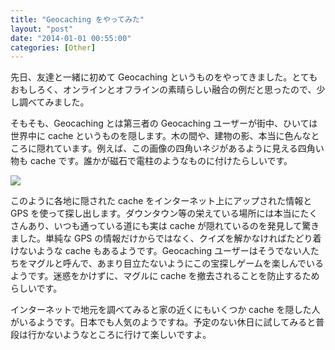 ```yaml
---
title: "Geocaching をやってみた"
layout: "post"
date: "2014-01-01 00:55:00"
categories: [Other]
---
```


先日、友達と一緒に初めて Geocaching というものをやってきました。とてもおもしろく、オンラインとオフラインの素晴らしい融合の例だと思ったので、少し調べてみました。

そもそも、Geocaching とは第三者の Geocaching ユーザーが街中、ひいては世界中に cache というものを隠します。木の間や、建物の影、本当に色んなところに隠れています。例えば、この画像の四角いネジがあるように見える四角い物も cache です。誰かが磁石で電柱のようなものに付けたらしいです。

![](http://2.bp.blogspot.com/-1qYDXGvEu6A/UsNkXsKlGEI/AAAAAAAAANQ/QHhO-HtvqGI/s1600/Screen+Shot+2013-12-31+at+4.41.29+PM.png)

このように各地に隠された cache をインターネット上にアップされた情報と GPS を使って探し出します。ダウンタウン等の栄えている場所には本当にたくさんあり、いつも通っている道にも実は cache が隠れているのを発見して驚きました。単純な GPS の情報だけからではなく、クイズを解かなければたどり着けないような cache もあるようです。Geocaching ユーザーはそうでない人たちをマグルと呼んで、あまり目立たないようにこの宝探しゲームを楽しんでいるようです。迷惑をかけずに、マグルに cache を撤去されることを防止するためらしいです。

インターネットで地元を調べてみると家の近くにもいくつか cache を隠した人がいるようです。日本でも人気のようですね。予定のない休日に試してみると普段は行かないようなところに行けて楽しいですよ。